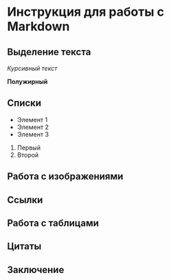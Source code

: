# Инструкция для работы с Markdown

## Выделение текста

*Курсивный текст*

**Полужирный**

## Списки

* Элемент 1
* Элемент 2
* Элемент 3

1. Первый
2. Второй

## Работа с изображениями

## Ссылки

## Работа с таблицами

## Цитаты

## Заключение